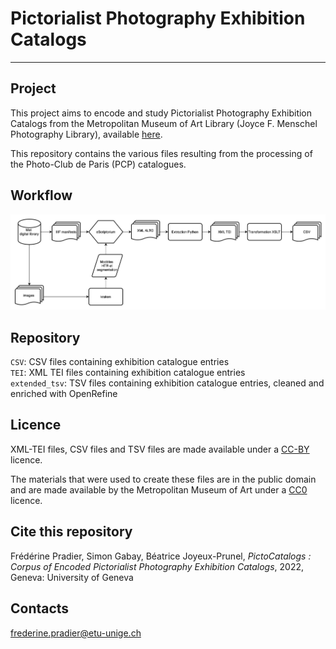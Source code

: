 # Pictorialist Photography Exhibition Catalogs
___

## Project

This project aims to encode and study Pictorialist Photography Exhibition Catalogs from the Metropolitan Museum of Art Library (Joyce F. Menschel Photography Library), available [here](https://www.metmuseum.org/art/libraries-and-research-centers/watson-digital-collections/rare-materials-in-the-met-libraries/pictorialist-photography-exhibition-catalogs-1891-1914). 

This repository contains the various files resulting from the processing of the Photo-Club de Paris (PCP) catalogues.
## Workflow 

<p align="center">
  <img src="images/workflow.png" width="1000"/>
</p>

## Repository

`CSV`: CSV files containing exhibition catalogue entries  
`TEI`: XML TEI files containing exhibition catalogue entries  
`extended_tsv`: TSV files containing exhibition catalogue entries, cleaned and enriched with OpenRefine

## Licence
XML-TEI files, CSV files and TSV files are made available under a [CC-BY](https://creativecommons.org/licenses/by/2.0/fr/) licence.

The materials that were used to create these files are in the public domain and are made available by the Metropolitan Museum of Art under a [CC0](https://creativecommons.org/publicdomain/zero/1.0/deed.fr) licence.

## Cite this repository

Frédérine Pradier, Simon Gabay, Béatrice Joyeux-Prunel, *PictoCatalogs : Corpus of Encoded Pictorialist Photography Exhibition Catalogs*, 2022, Geneva: University of Geneva

## Contacts

frederine.pradier@etu-unige.ch
